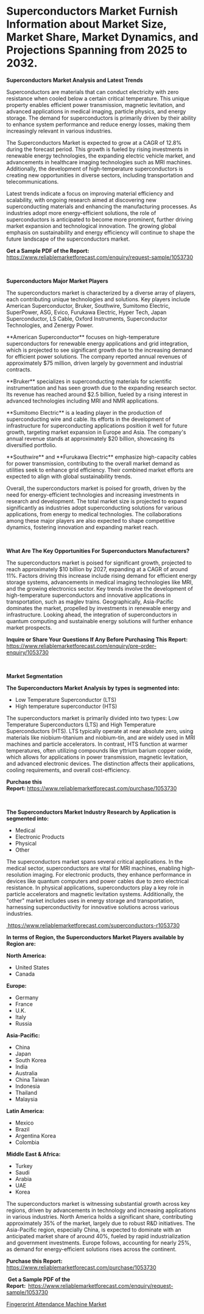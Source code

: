 <p><h1>Superconductors Market Furnish Information about Market Size, Market Share, Market Dynamics, and Projections Spanning from 2025 to 2032.</h1></p><p><strong>Superconductors Market Analysis and Latest Trends</strong></p>
<p><p>Superconductors are materials that can conduct electricity with zero resistance when cooled below a certain critical temperature. This unique property enables efficient power transmission, magnetic levitation, and advanced applications in medical imaging, particle physics, and energy storage. The demand for superconductors is primarily driven by their ability to enhance system performance and reduce energy losses, making them increasingly relevant in various industries.</p><p>The Superconductors Market is expected to grow at a CAGR of 12.8% during the forecast period. This growth is fueled by rising investments in renewable energy technologies, the expanding electric vehicle market, and advancements in healthcare imaging technologies such as MRI machines. Additionally, the development of high-temperature superconductors is creating new opportunities in diverse sectors, including transportation and telecommunications. </p><p>Latest trends indicate a focus on improving material efficiency and scalability, with ongoing research aimed at discovering new superconducting materials and enhancing the manufacturing processes. As industries adopt more energy-efficient solutions, the role of superconductors is anticipated to become more prominent, further driving market expansion and technological innovation. The growing global emphasis on sustainability and energy efficiency will continue to shape the future landscape of the superconductors market.</p></p>
<p><strong>Get a Sample PDF of the Report:&nbsp;</strong> <a href="https://www.reliablemarketforecast.com/enquiry/request-sample/1053730?utm_campaign=2949&utm_medium=2&utm_source=Github&utm_content=ia&utm_term=06042025&utm_id=superconductors">https://www.reliablemarketforecast.com/enquiry/request-sample/1053730</a></p>
<p>&nbsp;</p>
<p><strong>Superconductors Major Market Players</strong></p>
<p><p>The superconductors market is characterized by a diverse array of players, each contributing unique technologies and solutions. Key players include American Superconductor, Bruker, Southwire, Sumitomo Electric, SuperPower, ASG, Evico, Furukawa Electric, Hyper Tech, Japan Superconductor, LS Cable, Oxford Instruments, Superconductor Technologies, and Zenergy Power.</p><p>**American Superconductor** focuses on high-temperature superconductors for renewable energy applications and grid integration, which is projected to see significant growth due to the increasing demand for efficient power solutions. The company reported annual revenues of approximately $75 million, driven largely by government and industrial contracts.</p><p>**Bruker** specializes in superconducting materials for scientific instrumentation and has seen growth due to the expanding research sector. Its revenue has reached around $2.5 billion, fueled by a rising interest in advanced technologies including MRI and NMR applications.</p><p>**Sumitomo Electric** is a leading player in the production of superconducting wire and cable. Its efforts in the development of infrastructure for superconducting applications position it well for future growth, targeting market expansion in Europe and Asia. The company's annual revenue stands at approximately $20 billion, showcasing its diversified portfolio.</p><p>**Southwire** and **Furukawa Electric** emphasize high-capacity cables for power transmission, contributing to the overall market demand as utilities seek to enhance grid efficiency. Their combined market efforts are expected to align with global sustainability trends.</p><p>Overall, the superconductors market is poised for growth, driven by the need for energy-efficient technologies and increasing investments in research and development. The total market size is projected to expand significantly as industries adopt superconducting solutions for various applications, from energy to medical technologies. The collaborations among these major players are also expected to shape competitive dynamics, fostering innovation and expanding market reach.</p></p>
<p>&nbsp;</p>
<p><strong>What Are The Key Opportunities For Superconductors Manufacturers?</strong></p>
<p><p>The superconductors market is poised for significant growth, projected to reach approximately $10 billion by 2027, expanding at a CAGR of around 11%. Factors driving this increase include rising demand for efficient energy storage systems, advancements in medical imaging technologies like MRI, and the growing electronics sector. Key trends involve the development of high-temperature superconductors and innovative applications in transportation, such as maglev trains. Geographically, Asia-Pacific dominates the market, propelled by investments in renewable energy and infrastructure. Looking ahead, the integration of superconductors in quantum computing and sustainable energy solutions will further enhance market prospects.</p></p>
<p><strong>Inquire or Share Your Questions If Any Before Purchasing This Report:</strong> <a href="https://www.reliablemarketforecast.com/enquiry/pre-order-enquiry/1053730?utm_campaign=2949&utm_medium=2&utm_source=Github&utm_content=ia&utm_term=06042025&utm_id=superconductors">https://www.reliablemarketforecast.com/enquiry/pre-order-enquiry/1053730</a></p>
<p>&nbsp;</p>
<p><strong>Market Segmentation</strong></p>
<p><strong>The Superconductors Market Analysis by types is segmented into:</strong></p>
<p><ul><li>Low Temperature Superconductor (LTS)</li><li>High temperature superconductor (HTS)</li></ul></p>
<p><p>The superconductors market is primarily divided into two types: Low Temperature Superconductors (LTS) and High Temperature Superconductors (HTS). LTS typically operate at near absolute zero, using materials like niobium-titanium and niobium-tin, and are widely used in MRI machines and particle accelerators. In contrast, HTS function at warmer temperatures, often utilizing compounds like yttrium barium copper oxide, which allows for applications in power transmission, magnetic levitation, and advanced electronic devices. The distinction affects their applications, cooling requirements, and overall cost-efficiency.</p></p>
<p><strong>Purchase this Report:&nbsp;</strong><a href="https://www.reliablemarketforecast.com/purchase/1053730?utm_campaign=2949&utm_medium=2&utm_source=Github&utm_content=ia&utm_term=06042025&utm_id=superconductors">https://www.reliablemarketforecast.com/purchase/1053730</a></p>
<p>&nbsp;</p>
<p><strong>The Superconductors Market Industry Research by Application is segmented into:</strong></p>
<p><ul><li>Medical</li><li>Electronic Products</li><li>Physical</li><li>Other</li></ul></p>
<p><p>The superconductors market spans several critical applications. In the medical sector, superconductors are vital for MRI machines, enabling high-resolution imaging. For electronic products, they enhance performance in devices like quantum computers and power cables due to zero electrical resistance. In physical applications, superconductors play a key role in particle accelerators and magnetic levitation systems. Additionally, the "other" market includes uses in energy storage and transportation, harnessing superconductivity for innovative solutions across various industries.</p></p>
<p><a href="https://www.reliablemarketforecast.com/superconductors-r1053730?utm_campaign=2949&utm_medium=2&utm_source=Github&utm_content=ia&utm_term=06042025&utm_id=superconductors">&nbsp;https://www.reliablemarketforecast.com/superconductors-r1053730</a></p>
<p><strong>In terms of Region, the Superconductors Market Players available by Region are:</strong></p>
<p>
    <p> <strong> North America: </strong>
        <ul>
            <li>United States</li>
            <li>Canada</li>
        </ul>
        </p> 
    <p> <strong> Europe: </strong>
        <ul>
            <li>Germany</li>
            <li>France</li>
            <li>U.K.</li>
            <li>Italy</li>
            <li>Russia</li>
        </ul>
        </p> 
    <p> <strong> Asia-Pacific: </strong>
        <ul>
            <li>China</li>
            <li>Japan</li>
            <li>South Korea</li>
            <li>India</li>
            <li>Australia</li>
            <li>China Taiwan</li>
            <li>Indonesia</li>
            <li>Thailand</li>
            <li>Malaysia</li>
        </ul>
        </p> 
    <p> <strong> Latin America: </strong>
        <ul>
            <li>Mexico</li>
            <li>Brazil</li>
            <li>Argentina Korea</li>
            <li>Colombia</li>
        </ul>
        </p> 
    <p> <strong> Middle East & Africa: </strong>
        <ul>
            <li>Turkey</li>
            <li>Saudi</li>
            <li>Arabia</li>
            <li>UAE</li>
            <li>Korea</li>
        </ul>
    </p>
    </p>
<p><p>The superconductors market is witnessing substantial growth across key regions, driven by advancements in technology and increasing applications in various industries. North America holds a significant share, contributing approximately 35% of the market, largely due to robust R&D initiatives. The Asia-Pacific region, especially China, is expected to dominate with an anticipated market share of around 40%, fueled by rapid industrialization and government investments. Europe follows, accounting for nearly 25%, as demand for energy-efficient solutions rises across the continent.</p></p>
<p><strong>Purchase this Report: </strong><a href="https://www.reliablemarketforecast.com/purchase/1053730?utm_campaign=2949&utm_medium=2&utm_source=Github&utm_content=ia&utm_term=06042025&utm_id=superconductors">https://www.reliablemarketforecast.com/purchase/1053730</a></p>
<p>&nbsp;<strong>Get a Sample PDF of the Report:&nbsp;&nbsp;</strong><a href="https://www.reliablemarketforecast.com/enquiry/request-sample/1053730?utm_campaign=2949&utm_medium=2&utm_source=Github&utm_content=ia&utm_term=06042025&utm_id=superconductors">https://www.reliablemarketforecast.com/enquiry/request-sample/1053730</a></p>
<p><strong></strong></p>
<p><p><a href="https://github.com/tumacaakesha78/Market-Research-Report-List-1/blob/main/fingerprint-attendance-machine-market.md?utm_campaign=2949&utm_medium=2&utm_source=Github&utm_content=ia&utm_term=06042025&utm_id=superconductors">Fingerprint Attendance Machine Market</a></p></p>